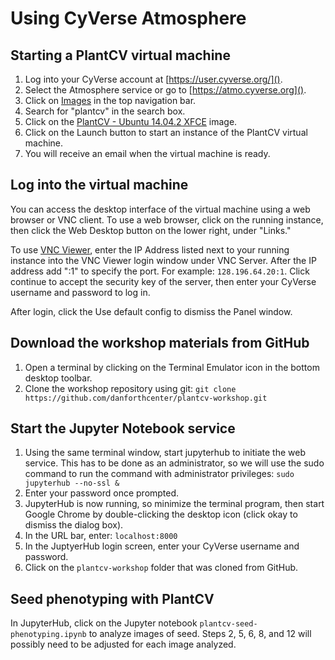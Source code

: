 # Using CyVerse Atmosphere

## Starting a PlantCV virtual machine

1. Log into your CyVerse account at [https://user.cyverse.org/]().
2. Select the Atmosphere service or go to [https://atmo.cyverse.org]().
3. Click on [Images](https://atmo.cyverse.org/application/images) in the top navigation bar.
4. Search for "plantcv" in the search box.
5. Click on the [PlantCV - Ubuntu 14.04.2 XFCE](https://atmo.cyverse.org/application/images/1392) image.
6. Click on the Launch button to start an instance of the PlantCV virtual machine.
7. You will receive an email when the virtual machine is ready.

## Log into the virtual machine

You can access the desktop interface of the virtual machine using a web browser or VNC client. To use a web browser, click on the running instance, then click the Web Desktop button on the lower right, under "Links."

To use [VNC Viewer](https://www.realvnc.com/), enter the IP Address listed next to your running instance into the VNC Viewer login window under VNC Server. After the IP address add ":1" to specify the port. For example: `128.196.64.20:1`. Click continue to accept the security key of the server, then enter your CyVerse username and password to log in.

After login, click the Use default config to dismiss the Panel window.

## Download the workshop materials from GitHub

1. Open a terminal by clicking on the Terminal Emulator icon in the bottom desktop toolbar.
2. Clone the workshop repository using git: `git clone https://github.com/danforthcenter/plantcv-workshop.git`

## Start the Jupyter Notebook service

1. Using the same terminal window, start jupyterhub to initiate the web service. This has to be done as an administrator, so we will use the sudo command to run the command with administrator privileges: `sudo jupyterhub --no-ssl &`
2. Enter your password once prompted.
3. JupyterHub is now running, so minimize the terminal program, then start Google Chrome by double-clicking the desktop icon (click okay to dismiss the dialog box).
4. In the URL bar, enter: `localhost:8000`
5. In the JuptyerHub login screen, enter your CyVerse username and password.
6. Click on the `plantcv-workshop` folder that was cloned from GitHub.

## Seed phenotyping with PlantCV

In JupyterHub, click on the Jupyter notebook `plantcv-seed-phenotyping.ipynb` to analyze images of seed. Steps 2, 5, 6, 8, and 12 will possibly need to be adjusted for each image analyzed.


